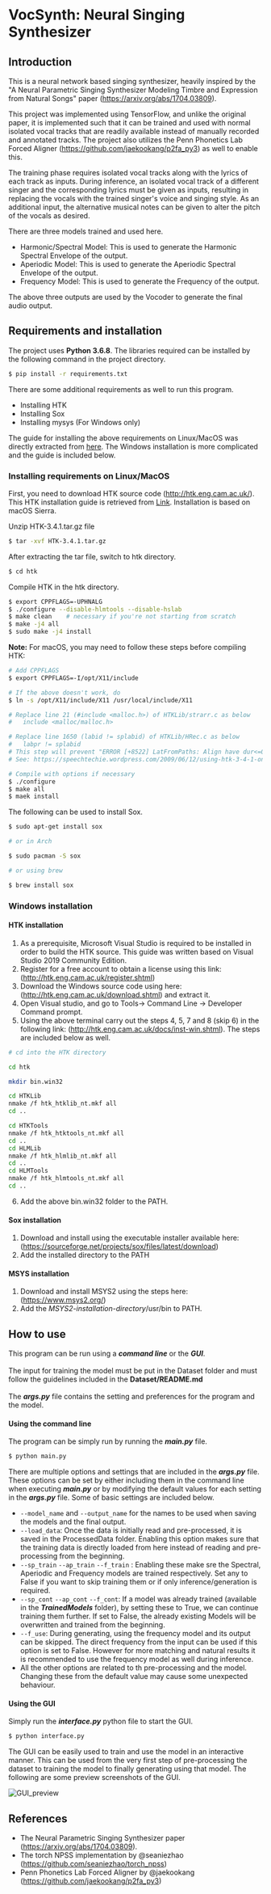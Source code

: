 # VocSynth: Neural Singing Synthesizer
## Introduction
This is a neural network based singing synthesizer, heavily inspired by
the "A Neural Parametric Singing Synthesizer Modeling Timbre and
Expression from Natural Songs" paper (https://arxiv.org/abs/1704.03809).

This project was implemented using TensorFlow, and unlike the original
paper, it is implemented such that it can be trained and used with
normal isolated vocal tracks that are readily available instead of
manually recorded and annotated tracks. The project also utilizes the
Penn Phonetics Lab Forced Aligner
(https://github.com/jaekookang/p2fa_py3) as well to enable this.<br />

The training phase requires isolated vocal tracks along with the lyrics
of each track as inputs. During inference, an isolated vocal track of a
different singer and the corresponding lyrics must be given as inputs,
resulting in replacing the vocals with the trained singer's voice and
singing style. As an additional input, the alternative musical notes can
be given to alter the pitch of the vocals as desired. <br/>

There are three models trained and used here.
- Harmonic/Spectral Model: This is used to generate the Harmonic
  Spectral Envelope of the output.
- Aperiodic Model: This is used to generate the Aperiodic Spectral
  Envelope of the output.
- Frequency Model: This is used to generate the Frequency of the output.

The above three outputs are used by the Vocoder to generate the final
audio output.

## Requirements and installation

The project uses **Python 3.6.8**. The libraries required can be
installed by the following command in the project directory. <br/>
```bash
$ pip install -r requirements.txt
```
There are some additional requirements as well to run this program.
- Installing HTK
- Installing Sox
- Installing mysys (For Windows only)

The guide for installing the above requirements on Linux/MacOS was
directly extracted from [here](https://github.com/jaekookang/p2fa_py3).
The Windows installation is more complicated and the guide is included
below.
### Installing requirements on Linux/MacOS
First, you need to download HTK source code (http://htk.eng.cam.ac.uk/).
This HTK installation guide is retrieved from
[Link](https://github.com/prosodylab/Prosodylab-Aligner). Installation
is based on macOS Sierra.

Unzip HTK-3.4.1.tar.gz file

```bash
$ tar -xvf HTK-3.4.1.tar.gz
```

After extracting the tar file, switch to htk directory.

```bash
$ cd htk
```

Compile HTK in the htk directory.

```bash
$ export CPPFLAGS=-UPHNALG
$ ./configure --disable-hlmtools --disable-hslab
$ make clean    # necessary if you're not starting from scratch
$ make -j4 all
$ sudo make -j4 install
```

**Note:** For macOS, you may need to follow these steps before compiling HTK:

```bash
# Add CPPFLAGS
$ export CPPFLAGS=-I/opt/X11/include

# If the above doesn't work, do 
$ ln -s /opt/X11/include/X11 /usr/local/include/X11

# Replace line 21 (#include <malloc.h>) of HTKLib/strarr.c as below
#   include <malloc/malloc.h> 

# Replace line 1650 (labid != splabid) of HTKLib/HRec.c as below
#   labpr != splabid
# This step will prevent "ERROR [+8522] LatFromPaths: Align have dur<=0"
# See: https://speechtechie.wordpress.com/2009/06/12/using-htk-3-4-1-on-mac-os-10-5/

# Compile with options if necessary
$ ./configure
$ make all
$ maek install
```


The following can be used to install Sox.

```bash
$ sudo apt-get install sox

# or in Arch

$ sudo pacman -S sox

# or using brew

$ brew install sox
```
### Windows installation

#### HTK installation
1. As a prerequisite, Microsoft Visual Studio is required to be
   installed in order to build the HTK source. This guide was written
   based on Visual Studio 2019 Community Edition.
2. Register for a free account to obtain a license using this link:
   (http://htk.eng.cam.ac.uk/register.shtml)
3. Download the Windows source code using here:
   (http://htk.eng.cam.ac.uk/download.shtml) and extract it.
4. Open Visual studio, and go to Tools-> Command Line -> Developer
   Command prompt.
5. Using the above terminal carry out the steps 4, 5, 7 and 8 (skip 6)
   in the following link:
   (http://htk.eng.cam.ac.uk/docs/inst-win.shtml). The steps are
   included below as well.
```bash
# cd into the HTK directory

cd htk

mkdir bin.win32

cd HTKLib
nmake /f htk_htklib_nt.mkf all
cd ..

cd HTKTools
nmake /f htk_htktools_nt.mkf all
cd ..
cd HLMLib
nmake /f htk_hlmlib_nt.mkf all
cd ..
cd HLMTools
nmake /f htk_hlmtools_nt.mkf all
cd ..
```

6.  Add the above bin.win32 folder to the PATH.

#### Sox installation
1. Download and install using the executable installer available here:
   (https://sourceforge.net/projects/sox/files/latest/download)
2. Add the installed directory to the PATH

#### MSYS installation
1. Download and install MSYS2 using the steps here:
   (https://www.msys2.org/)
2. Add the *MSYS2-installation-directory*/usr/bin to PATH.


## How to use
This program can be run using a ***command line*** or the ***GUI***.<br
/>  
The input for training the model must be put in the Dataset folder and
must follow the guidelines included in the **Dataset/README.md**<br />  
The ***args.py*** file contains the setting and preferences for the
program and the model.
#### Using the command line
The program can be simply run by running the ***main.py*** file.
```bash
$ python main.py
```
There are multiple options and settings that are included in the
***args.py*** file. These options can be set by either including them in
the command line when executing ***main.py*** or by modifying the
default values for each setting in the ***args.py*** file. Some of basic
settings are included below.

- ``--model_name`` and ``--output_name`` for the names to be used when
  saving the models and the final output.
- ``--load_data``: Once the data is initially read and pre-processed, it
  is saved in the ProcessedData folder. Enabling this option makes sure
  that the training data is directly loaded from here instead of reading
  and pre-processing from the beginning.
-  ``--sp_train`` ``--ap_train`` ``--f_train`` : Enabling these make sre
   the Spectral, Aperiodic and Frequency models are trained
   respectively. Set any to False if you want to skip training them or
   if only inference/generation is required.
-  ``--sp_cont`` ``--ap_cont`` ``--f_cont``: If a model was already
   trained (available in the ***TrainedModels*** folder), by setting
   these to True, we can continue training them further. If set to
   False, the already existing Models will be overwritten and trained
   from the beginning.
-  ``--f_use``: During generating, using the frequency model and its
   output can be skipped. The direct frequency from the input can be
   used if this option is set to False. However for more matching and
   natural results it is recommended to use the frequency model as well
   during inference.
-  All the other options are related to th pre-processing and the model.
   Changing these from the default value may cause some unexpected
   behaviour.

#### Using the GUI

Simply run the ***interface.py*** python file to start the GUI.
```bash
$ python interface.py
```
The GUI can be easily used to train and use the model in an interactive
manner. This can be used from the very first step of pre-processing the
dataset to training the model to finally generating using that model.
The following are some preview screenshots of the GUI.

![GUI_preview](Resources/gui_preview.png)

## References
- The Neural Parametric Singing Synthesizer paper
  (https://arxiv.org/abs/1704.03809).
- The torch NPSS implementation by @seaniezhao
  (https://github.com/seaniezhao/torch_npss)
- Penn Phonetics Lab Forced Aligner by @jaekookang
  (https://github.com/jaekookang/p2fa_py3)

